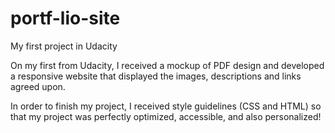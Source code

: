# portf-lio-site
My first project in Udacity

On my first from Udacity, I received a mockup of PDF design and developed a responsive website that displayed the images, descriptions and links agreed upon.

In order to finish my project, I received style guidelines (CSS and HTML) so that my project was perfectly optimized, accessible, and also personalized!
